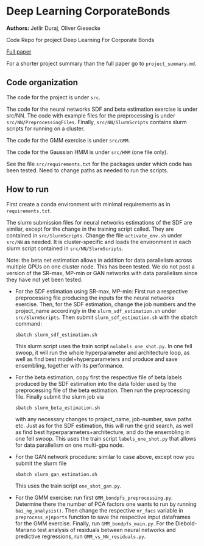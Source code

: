 # Deep Learning CorporateBonds

**Authors:** Jetlir Duraj, Oliver Giesecke

Code Repo for project Deep Learning For Corporate Bonds

[Full paper](https://drive.google.com/file/d/1bjoZ1UWcAT0L4ePAecm2yIl7ba9Id9aQ/view?usp=sharing)

For a shorter project summary than the full paper go to ```project_summary.md```.

## Code organization

The code for the project is under ```src```.

The code for the neural networks SDF and beta estimation exercise is under src/NN. The code with example files for the preprocessing is under ```src/NN/PreprocessingFiles```. Finally, ```src/NN/SlurmScripts``` contains slurm scripts for running on a cluster.

The code for the GMM exercise is under ```src/GMM```. 

The code for the Gaussian HMM is under ```src/HMM``` (one file only). 

See the file ```src/requirements.txt``` for the packages under which code has been tested. Need to change paths as needed to run the scripts.

## How to run

First create a conda environment with minimal requirements as in ```requirements.txt```. 

The slurm submission files for neural networks estimations of the SDF are similar, except for the change in the training script called. They are contained in ```src/SlurmScripts```. Change the file ```activate_env.sh``` under ```src/NN``` as needed. It is cluster-specific and loads the environment in each slurm script contained in ```src/NN/SlurmScripts```. 

Note: the beta net estimation allows in addition for data parallelism across multiple GPUs on one cluster node. This has been tested. We do not post a version of the SR-max, MP-min or GAN networks with data parallelism since they have not yet been tested.

- For the SDF estimation using SR-max, MP-min: 
  First run a respective preprocessing file producing the inputs for the neural networks exercise. Then, for the SDF estimation, change the job numbers and the project_name accordingly in the ```slurm_sdf_estimation.sh``` under ```src/SlurmScripts```. Then submit ```slurm_sdf_estimation.sh``` with the sbatch command:

      sbatch slurm_sdf_estimation.sh

  This slurm script uses the train script ```nolabels_one_shot.py```.
  In one fell swoop, it will run the whole hyperparameter and architecture loop, as well as find best model+hyperparameters and produce and save ensembling, together with its performance. 

- For the beta estimation, copy first the respective file of beta labels produced by the SDF estimation into the data folder used by the preprocessing file of the beta estimation. Then run the preprocessing file. Finally submit the slurm job via

      sbatch slurm_beta_estimation.sh

  with any necessary changes to project_name, job-number, save paths etc. Just as for the SDF estimation, this will run the grid search, as well as find best hyperparameters+architecture, and do the ensembling in one fell swoop. This uses the train script ```labels_one_shot.py``` that allows for data parallelism on one multi-gpu node.
- For the GAN network procedure: similar to case above, except now you submit the slurm file
      
      sbatch slurm_gan_estimation.sh

  This uses the train script ```one_shot_gan.py```.
- For the GMM exercise: run first ```GMM_bondpfs_preprocessing.py```. Determine there the number of PCA factors one wants to run by running ```bai_ng_analysis()```. Then change the respective ```nr_facs``` variable in ```preprocess_ejnports``` function to save the respective input dataframes for the GMM exercise. Finally, run ```GMM_bondpfs_main.py```. For the Diebold-Mariano test analysis of residuals between neural networks and predictive regressions, run ```GMM_vs_NN_residuals.py```. 

